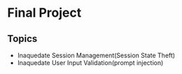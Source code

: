 # Final Project

## Topics

* Inaquedate Session Management(Session State Theft)
* Inaquedate User Input Validation(prompt injection)
